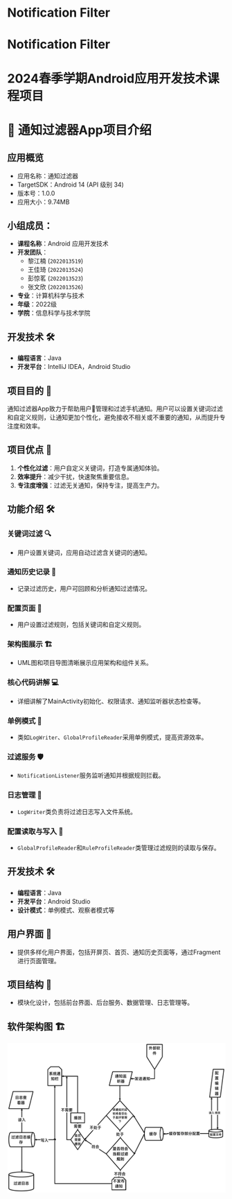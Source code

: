 # Notification Filter

# Notification Filter
# 2024春季学期Android应用开发技术课程项目

# 🚀 通知过滤器App项目介绍
## 应用概览
* 应用名称：通知过滤器
* TargetSDK：Android 14 (API 级别 34)
* 版本号：1.0.0
* 应用大小：9.74MB

##  小组成员：
- **课程名称**：Android 应用开发技术
- **开发团队**：
    - 黎江楠 (`2022013519`)
    - 王佳琦 (`2022013524`)
    - 彭惊茗 (`2022013523`)
    - 张文欣 (`2022013526`)
- **专业**：计算机科学与技术
- **年级**：2022级
- **学院**：信息科学与技术学院

## 开发技术 🛠️
- **编程语言**：Java
- **开发平台**：IntelliJ IDEA，Android Studio


## 项目目的 🎯
通知过滤器App致力于帮助用户👥管理和过滤手机通知。用户可以设置关键词过滤和自定义规则，让通知更加个性化，避免接收不相关或不重要的通知，从而提升专注度和效率。

## 项目优点 🌈
1. **个性化过滤**：用户自定义关键词，打造专属通知体验。
2. **效率提升**：减少干扰，快速聚焦重要信息。
3. **专注度增强**：过滤无关通知，保持专注，提高生产力。

## 功能介绍 🛠️
### 关键词过滤 🔍
- 用户设置关键词，应用自动过滤含关键词的通知。

### 通知历史记录 📝
- 记录过滤历史，用户可回顾和分析通知过滤情况。

### 配置页面 📱
- 用户设置过滤规则，包括关键词和自定义规则。

### 架构图展示 🏗️
- UML图和项目导图清晰展示应用架构和组件关系。

### 核心代码讲解 💻
- 详细讲解了MainActivity初始化、权限请求、通知监听器状态检查等。

### 单例模式 🔐
- 类如`LogWriter`、`GlobalProfileReader`采用单例模式，提高资源效率。

### 过滤服务 🛡️
- `NotificationListener`服务监听通知并根据规则拦截。

### 日志管理 📖
- `LogWriter`类负责将过滤日志写入文件系统。

### 配置读取与写入 📑
- `GlobalProfileReader`和`RuleProfileReader`类管理过滤规则的读取与保存。

## 开发技术 🛠️
- **编程语言**：Java
- **开发平台**：Android Studio
- **设计模式**：单例模式、观察者模式等

## 用户界面 🎨
- 提供多样化用户界面，包括开屏页、首页、通知历史页面等，通过Fragment进行页面管理。

## 项目结构 🏰
- 模块化设计，包括前台界面、后台服务、数据管理、日志管理等。

## 软件架构图 🏗️
![Architecture_Diagram_of_NotificationFilter](\assets_Markdown\Architecture_Diagram_of_NotificationFilter.jpg)

